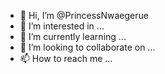 - 👋 Hi, I’m @PrincessNwaegerue
- 👀 I’m interested in ...
- 🌱 I’m currently learning ...
- 💞️ I’m looking to collaborate on ...
- 📫 How to reach me ...

<!---
PrincessNwaegerue/PrincessNwaegerue is a ✨ special ✨ repository because its `README.md` (this file) appears on your GitHub profile.
You can click the Preview link to take a look at your changes.
--->

